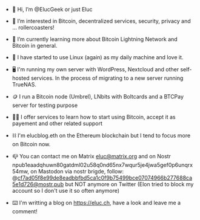 - 👾 Hi, I’m @ElucGeek or just Eluc
- 👀 I’m interested in Bitcoin, decentralized services, security, privacy and ... rollercoasters!
- 🌱 I’m currently learning more about Bitcoin Lightning Network and Bitcoin in general.
- 🐧 I have started to use Linux (again) as my daily machine and love it.
- 🖥 I'm running my own server with WordPress, Nextcloud and other self-hosted services. In the process of migrating to a new server running TrueNAS.
- 🪙 I run a Bitcoin node (Umbrel), LNbits with Boltcards and a BTCPay server for testing purpose
- 💁🏻 I offer services to learn how to start using Bitcoin, accept it as payement and other related support
- ⛓ I'm elucblog.eth on the Ethereum blockchain but I tend to focus more on Bitcoin now.
- 📪 You can contact me on Matrix eluc@matrix.org and on Nostr npub1eaadqhuwn80gatdml02u58q0nd65nx7wqur5je4jwa5gef0p6unqrx54mw, on Mastodon via nostr brigde, follow: @cf7ad05f8e99de8eadbbfbd5ca1c0f9b75499bce07074966b277688ca5e1d726@mostr.pub but NOT anymore on Twitter (Elon tried to block my account so I don't use it so often anymore)

- ⌨️ I'm writting a blog on https://eluc.ch, have a look and leave me a comment!

<!---
ElucGeek/ElucGeek is a ✨ special ✨ repository because its `README.md` (this file) appears on your GitHub profile.
You can click the Preview link to take a look at your changes.
--->
